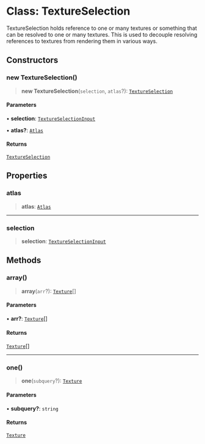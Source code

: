 # Class: TextureSelection

TextureSelection holds reference to one or many textures or something that
can be resolved to one or many textures. This is used to decouple resolving
references to textures from rendering them in various ways.

## Constructors

### new TextureSelection()

> **new TextureSelection**(`selection`, `atlas`?): [`TextureSelection`](/api/classes/TextureSelection)

#### Parameters

• **selection**: [`TextureSelectionInput`](/api/type-aliases/TextureSelectionInput)

• **atlas?**: [`Atlas`](/api/classes/Atlas)

#### Returns

[`TextureSelection`](/api/classes/TextureSelection)

## Properties

### atlas

> **atlas**: [`Atlas`](/api/classes/Atlas)

***

### selection

> **selection**: [`TextureSelectionInput`](/api/type-aliases/TextureSelectionInput)

## Methods

### array()

> **array**(`arr`?): [`Texture`](/api/classes/Texture)[]

#### Parameters

• **arr?**: [`Texture`](/api/classes/Texture)[]

#### Returns

[`Texture`](/api/classes/Texture)[]

***

### one()

> **one**(`subquery`?): [`Texture`](/api/classes/Texture)

#### Parameters

• **subquery?**: `string`

#### Returns

[`Texture`](/api/classes/Texture)
